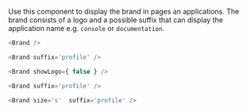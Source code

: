 Use this component to display the brand in pages an applications. The brand consists of a logo and a possible suffix that can display the application name e.g. `console` or `documentation`.

```js
<Brand />
```

```js
<Brand suffix='profile' />
```

```js
<Brand showLogo={ false } />
```


```js
<Brand suffix='profile' />
```

```js
<Brand size='s'  suffix='profile' />
```
